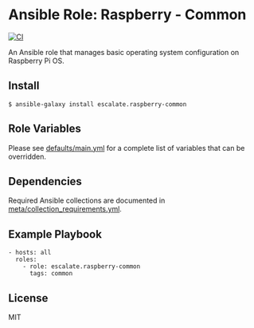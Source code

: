 # Ansible Role: Raspberry - Common

[![CI](https://github.com/escalate/ansible-raspberry-common/workflows/CI/badge.svg?event=push)](https://github.com/escalate/ansible-raspberry-common/actions?query=workflow%3ACI)

An Ansible role that manages basic operating system configuration on Raspberry Pi OS.

## Install

```
$ ansible-galaxy install escalate.raspberry-common
```

## Role Variables

Please see [defaults/main.yml](https://github.com/escalate/ansible-raspberry-common/blob/master/defaults/main.yml) for a complete list of variables that can be overridden.

## Dependencies

Required Ansible collections are documented in [meta/collection_requirements.yml](https://github.com/escalate/ansible-raspberry-common/blob/master/meta/collection_requirements.yml).

## Example Playbook

```
- hosts: all
  roles:
    - role: escalate.raspberry-common
      tags: common
```

## License

MIT
